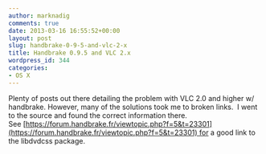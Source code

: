 ```yaml
---
author: marknadig
comments: true
date: 2013-03-16 16:55:52+00:00
layout: post
slug: handbrake-0-9-5-and-vlc-2-x
title: Handbrake 0.9.5 and VLC 2.x
wordpress_id: 344
categories:
- OS X
---
```


Plenty of posts out there detailing the problem with VLC 2.0 and higher w/ handbrake. However, many of the solutions took me to broken links.  I went to the source and found the correct information there. See [https://forum.handbrake.fr/viewtopic.php?f=5&t=23301](https://forum.handbrake.fr/viewtopic.php?f=5&t=23301) for a good link to the libdvdcss package.
